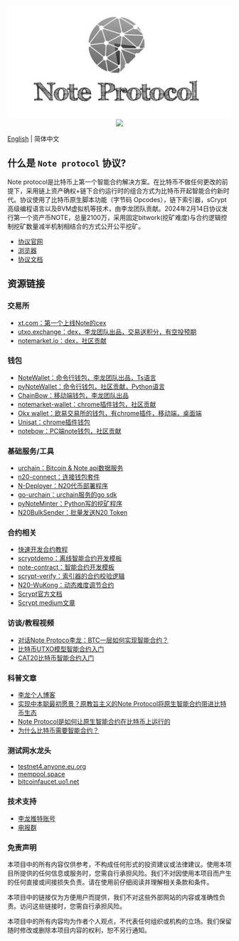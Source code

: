 <div align=center>
<img src="./note.png"/>
</div>
<div align=center>
<img src="https://cdn.rawgit.com/sindresorhus/awesome/d7305f38d29fed78fa85652e3a63e154dd8e8829/media/badge.svg"/>
</div>

[English](./README.md) | 简体中文

## 什么是 `Note protocol` 协议?
Note protocol是比特币上第一个智能合约解决方案。在比特币不做任何更改的前提下，采用链上资产确权+链下合约运行时的组合方式为比特币开起智能合约新时代。协议使用了比特币原生脚本功能（字节码 Opcodes），链下索引器，sCrypt高级编程语言以及BVM虚拟机等技术，由李龙团队贡献。2024年2月14日协议发行第一个资产币NOTE，总量2100万，采用固定bitwork(挖矿难度)与合约逻辑控制挖矿数量减半机制相结合的方式公开公平挖矿。

- [协议官网](https://noteprotocol.org/zh/)
- [浏览器](https://explorer.noteprotocol.org/)
- [协议文档](https://noteprotocol.org/zh/docs/protocol/)

## 资源链接

### 交易所
- [xt.com：第一个上线Note的cex](https://www.xt.com/zh-CN/trade/note_usdt)
- [utxo.exchange：dex，李龙团队出品，交易送积分，有空投预期](https://utxo.exchange/zh/n20)
- [notemarket.io：dex，社区贡献](https://alpha.notemarket.io/)

### 钱包
- [NoteWallet：命令行钱包，李龙团队出品，Ts语言](https://github.com/NoteProtocol/NoteWallet)
- [pyNoteWallet：命令行钱包，社区贡献，Python语言](https://github.com/NoteScan/pyNoteWallet)
- [ChainBow：移动端钱包，李龙团队出品](https://chainbow.io/)
- [notemarket-wallet：chrome插件钱包，社区贡献](https://github.com/notemarketio/notemarket-wallet)
- [Okx wallet：欧易交易所的钱包，有chrome插件，移动端，桌面端](https://www.okx.com/zh-hans/web3)
- [Unisat：chrome插件钱包](https://chromewebstore.google.com/detail/unisat-wallet/ppbibelpcjmhbdihakflkdcoccbgbkpo?utm_source=ext_app_menu)
- [notebow：PC端note钱包，社区贡献](https://notebow.org/)

### 基础服务/工具
- [urchain：Bitcoin & Note api数据服务](https://btc.urchain.com/)
- [n20-connect：连接钱包套件](https://github.com/NoteScan/pyNoteWallet)
- [N-Deployer：N20代币部署程序](https://github.com/NoteScan/N-Deployer)
- [go-urchain：urchain服务的go sdk](https://github.com/xianb/go-urchain)
- [pyNoteMinter：Python写的挖矿程序](https://github.com/NoteScan/pyNoteWallet)
- [N20BulkSender：批量发送N20 Token](https://github.com/notenationio/N20BulkSender)

### 合约相关
- [快速开发合约教程](https://noteprotocol.org/zh/docs/tutorial/quick-start)
- [scryptdemo：离线智能合约开发模板](https://github.com/NoteProtocol/scryptdemo)
- [note-contract：智能合约开发模板](https://github.com/NoteProtocol/note-contract)
- [scrypt-verify：索引器的合约校验逻辑 ](https://github.com/NoteProtocol/scrypt-verify)
- [N20-WuKong：动态难度调节合约](https://github.com/NoteScan/N20-WuKong)
- [Scrypt官方文档](https://docs.scrypt.io/)
- [Scrypt medium文章](https://scryptplatform.medium.com/)

### 访谈/教程视频
- [对话Note Protoco李龙：BTC一层如何实现智能合约？](https://www.youtube.com/watch?v=1TFwDenQv7Y)
- [比特币UTXO模型智能合约入门](https://www.youtube.com/watch?v=odK4tYwYlaY)
- [CAT20比特币智能合约入门](https://www.youtube.com/watch?v=D_TEgwvSw8g)

### 科普文章
- [李龙个人博客](https://lilong.net/)
- [实现中本聪最初愿景？原教旨主义的Note Protocol将原生智能合约带进比特币生态](https://medium.com/@NoteNation/%E5%AE%9E%E7%8E%B0%E4%B8%AD%E6%9C%AC%E8%81%AA%E6%9C%80%E5%88%9D%E6%84%BF%E6%99%AF-%E5%8E%9F%E6%95%99%E6%97%A8%E4%B8%BB%E4%B9%89%E7%9A%84note-protocol%E5%B0%86%E5%8E%9F%E7%94%9F%E6%99%BA%E8%83%BD%E5%90%88%E7%BA%A6%E5%B8%A6%E8%BF%9B%E6%AF%94%E7%89%B9%E5%B8%81%E7%94%9F%E6%80%81-06e63e8b6350)
- [Note Protocol是如何让原生智能合约在比特币上运行的](https://medium.com/@NoteNation/note-protocol%E6%98%AF%E5%A6%82%E4%BD%95%E8%AE%A9%E5%8E%9F%E7%94%9F%E6%99%BA%E8%83%BD%E5%90%88%E7%BA%A6%E5%9C%A8%E6%AF%94%E7%89%B9%E5%B8%81%E4%B8%8A%E8%BF%90%E8%A1%8C%E7%9A%84-3506a47f3aa9)
- [为什么比特币需要智能合约？](https://medium.com/@NoteNation/%E4%B8%BA%E4%BB%80%E4%B9%88%E6%AF%94%E7%89%B9%E5%B8%81%E9%9C%80%E8%A6%81%E6%99%BA%E8%83%BD%E5%90%88%E7%BA%A6-0f8d037db51e)

### 测试网水龙头
- [testnet4.anyone.eu.org](https://testnet4.anyone.eu.org/)
- [mempool.space](https://mempool.space/zh/testnet4/faucet)
- [bitcoinfaucet.uo1.net](https://bitcoinfaucet.uo1.net/send.php)

### 技术支持
- [李龙推特账号](https://x.com/lilong)
- [电报群](https://t.me/NoteProtocol_org)

### 免责声明
本项目中的所有内容仅供参考，不构成任何形式的投资建议或法律建议。使用本项目所提供的任何信息或服务时，您需自行承担风险。我们不对因使用本项目而产生的任何直接或间接损失负责。请在使用前仔细阅读并理解相关条款和条件。

本项目中的链接仅为方便用户而提供，我们不对这些外部网站的内容或准确性负责。访问这些链接时，您需自行承担风险。

本项目中的所有内容均为作者个人观点，不代表任何组织或机构的立场。我们保留随时修改或删除本项目内容的权利，恕不另行通知。